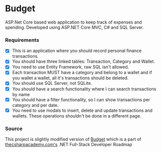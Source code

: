 # Budget

ASP.Net Core based web application to keep track of expenses and spending. Developed using ASP.NET Core MVC, C# and SQL Server.

### Requirements
- [x] This is an application where you should record personal finance transactions.
- [x] You should have three linked tables: Transaction, Category and Wallet.
- [x] You need to use Entity Framework, raw SQL isn't allowed.
- [x] Each transaction MUST have a category and belong to a wallet and if you wallet a wallet, all it's transactions should be deleted.
- [x] You should use SQL Server, not SQLite.
- [x] You should have a search functionality where I can search transactions by name
- [x] You should have a filter functionality, so I can show transactions per category and per date.
- [x] You need to use modals to insert, delete and update transactions and wallets. These operations shouldn't be done in a different page.

### Source
This project is slightly modified version of [Budget](https://www.thecsharpacademy.com/project/27) which is a part of [thecsharpacademy.com's](https://www.thecsharpacademy.com/) .NET Full-Stack Developer Roadmap